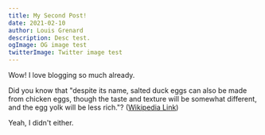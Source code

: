 ```yaml
---
title: My Second Post!
date: 2021-02-10
author: Louis Grenard
description: Desc test.
ogImage: OG image test
twitterImage: Twitter image test
---
```


Wow! I love blogging so much already.

Did you know that "despite its name, salted duck eggs can also be made from
chicken eggs, though the taste and texture will be somewhat different, and the
egg yolk will be less rich."?
([Wikipedia Link](https://en.wikipedia.org/wiki/Salted_duck_egg))

Yeah, I didn't either.
